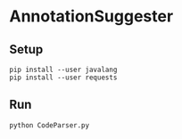 # AnnotationSuggester

## Setup
    pip install --user javalang
    pip install --user requests

## Run
    python CodeParser.py
